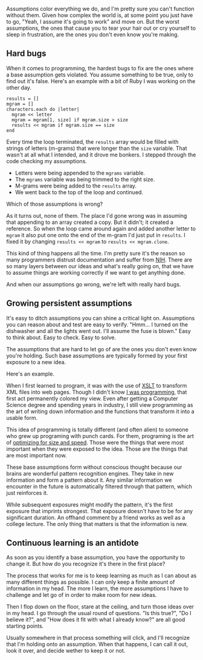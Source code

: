 <!--
title: Hard bugs and unknown assumptions
date: 18 October 2010
slug: hard-bugs
-->

Assumptions color everything we do, and I'm pretty sure you can't function
without them. Given how complex the world is, at some point you just have to go,
"Yeah, I assume it's going to work" and move on. But the worst assumptions, the
ones that cause you to tear your hair out or cry yourself to sleep in
frustration, are the ones you don't even know you're making.

## Hard bugs ##

When it comes to programming, the hardest bugs to fix are the ones where a base
assumption gets violated. You assume something to be true, only to find out it's
false. Here's an example with a bit of Ruby I was working on the other day.

    results = []
    mgram = []
    characters.each do |letter|
      mgram << letter
      mgram = mgram[1, size] if mgram.size > size
      results << mgram if mgram.size == size
    end

Every time the loop terminated, the `results` array would be filled with strings
of letters (m-grams) that were longer than the `size` variable.  That wasn't at
all what I intended, and it drove me bonkers. I stepped through the code
checking my assumptions.

- Letters were being appended to the `mgrams` variable.
- The `mgrams` variable was being trimmed to the right size.
- M-grams were being added to the `results` array.
- We went back to the top of the loop and continued.

Which of those assumptions is wrong?

As it turns out, none of them. The place I'd gone wrong was in assuming that
appending to an array created a copy. But it didn't; it created a reference. So
when the loop came around again and added another letter to `mgram` it also put
one onto the end of the m-gram I'd just put in `results`. I fixed it by changing
`results << mgram` to `results << mgram.clone`.

This kind of thing happens all the time. I'm pretty sure it's the reason so many
programmers distrust documentation and suffer from [NIH][].  There are so many
layers between our ideas and what's really going on, that we have to assume
things are working correctly if we want to get anything done.

And when our assumptions go wrong, we're left with really hard bugs.

## Growing persistent assumptions ##

It's easy to ditch assumptions you can shine a critical light on. Assumptions
you can reason about and test are easy to verify. "Hmm... I turned on the
dishwasher and all the lights went out. I'll assume the fuse is blown." Easy to
think about. Easy to check. Easy to solve.

The assumptions that are hard to let go of are the ones you don't even know
you're holding. Such base assumptions are typically formed by your first
exposure to a new idea.

Here's an example.

When I first learned to program, it was with the use of [XSLT][] to transform
XML files into web pages. Though I didn't know [I was programming][], that first
act permanently colored my view. Even after getting a Computer Science degree
and spending years in industry, I still view programming as the art of writing
down information and the functions that transform it into a usable form.

This idea of programming is totally different (and often alien) to someone who
grew up programing with punch cards. For them, programing is the art of
[optimizing for size and speed][]. Those were the things that were most
important when they were exposed to the idea. Those are the things that are most
important now.

These base assumptions form without conscious thought because our brains are
wonderful pattern recognition engines. They take in new information and form a
pattern about it. Any similar information we encounter in the future is
automatically filtered through that pattern, which just reinforces it.

While subsequent exposures might modify the pattern, it's the first exposure
that imprints strongest. That exposure doesn't have to be for any significant
duration. An offhand comment by a friend works as well as a college lecture. The
only thing that matters is that the information is new.

## Continuous learning is an antidote ##

As soon as you identify a base assumption, you have the opportunity to change
it. But how do you recognize it's there in the first place?

The process that works for me is to keep learning as much as I can about as many
different things as possible. I can only keep a finite amount of information in
my head. The more I learn, the more assumptions I have to challenge and let go
of in order to make room for new ideas.

Then I flop down on the floor, stare at the ceiling, and turn those ideas over
in my head. I go through the usual round of questions.  "Is this true?", "Do I
believe it?", and "How does it fit with what I already know?" are all good
starting points.

Usually somewhere in that process something will click, and I'll recognize that
I'm holding onto an assumption. When that happens, I can call it out, look it
over, and decide wether to keep it or not.

[NIH]: http://en.wikipedia.org/wiki/Not_Invented_Here "Wikipedia: Not Invented Here"
[XSLT]: http://en.wikipedia.org/wiki/XSL_Transformations "Wikipedia: XSL Transformations"
[I was programming]: http://en.wikipedia.org/wiki/Turing_completeness" "Wikipedia: Turing completeness"
[optimizing for size and speed]: /2010/09/small-code "Frank Mitchell: Bytes matter on the mobile web"
